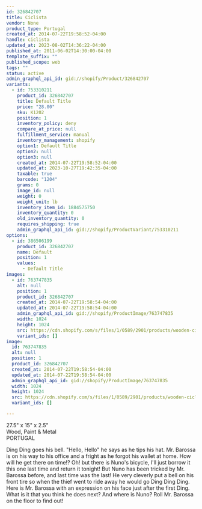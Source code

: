 ```yaml
---
id: 326842707
title: Ciclista
vendor: None
product_type: Portugal
created_at: 2014-07-22T19:58:52-04:00
handle: ciclista
updated_at: 2023-08-02T14:36:22-04:00
published_at: 2011-06-02T14:30:00-04:00
template_suffix: ""
published_scope: web
tags: ""
status: active
admin_graphql_api_id: gid://shopify/Product/326842707
variants:
  - id: 753310211
    product_id: 326842707
    title: Default Title
    price: "28.00"
    sku: K1202
    position: 1
    inventory_policy: deny
    compare_at_price: null
    fulfillment_service: manual
    inventory_management: shopify
    option1: Default Title
    option2: null
    option3: null
    created_at: 2014-07-22T19:58:52-04:00
    updated_at: 2023-10-27T19:42:35-04:00
    taxable: true
    barcode: "1204"
    grams: 0
    image_id: null
    weight: 0
    weight_unit: lb
    inventory_item_id: 1884575750
    inventory_quantity: 0
    old_inventory_quantity: 0
    requires_shipping: true
    admin_graphql_api_id: gid://shopify/ProductVariant/753310211
options:
  - id: 386506199
    product_id: 326842707
    name: Default
    position: 1
    values:
      - Default Title
images:
  - id: 763747835
    alt: null
    position: 1
    product_id: 326842707
    created_at: 2014-07-22T19:58:54-04:00
    updated_at: 2014-07-22T19:58:54-04:00
    admin_graphql_api_id: gid://shopify/ProductImage/763747835
    width: 1024
    height: 1024
    src: https://cdn.shopify.com/s/files/1/0589/2901/products/wooden-ciclista.jpeg?v=1406073534
    variant_ids: []
image:
  id: 763747835
  alt: null
  position: 1
  product_id: 326842707
  created_at: 2014-07-22T19:58:54-04:00
  updated_at: 2014-07-22T19:58:54-04:00
  admin_graphql_api_id: gid://shopify/ProductImage/763747835
  width: 1024
  height: 1024
  src: https://cdn.shopify.com/s/files/1/0589/2901/products/wooden-ciclista.jpeg?v=1406073534
  variant_ids: []

---
```


27.5" x 15" x 2.5"  
Wood, Paint & Metal  
PORTUGAL

Ding Ding goes his bell. "Hello, Hello" he says as he tips his hat. Mr. Barossa is on his way to his office and a fright as he forgot his wallet at home. How will he get there on time!? Oh! but there is Nuno's bicycle, I'll just borrow it this one last time and return it tonight! But Nuno has been tricked by Mr. Barossa before, and last time was the last! He very cleverly put a bell on his front tire so when the thief went to ride away he would go Ding Ding Ding. Here is Mr. Barossa with an expression on his face just after the first Ding. What is it that you think he does next? And where is Nuno? Roll Mr. Barossa on the floor to find out!